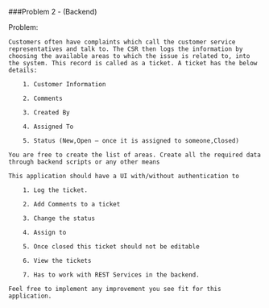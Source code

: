 ###Problem 2 - (Backend)


Problem:

	Customers often have complaints which call the customer service 	representatives and talk to. The CSR then logs the information by 	choosing the available areas to which the issue is related to, into 	the system. This record is called as a ticket. A ticket has the below details:

		1. Customer Information

		2. Comments

		3. Created By

		4. Assigned To

		5. Status (New,Open – once it is assigned to someone,Closed)

	You are free to create the list of areas. Create all the required data through backend scripts or any other means

	This application should have a UI with/without authentication to 

		1. Log the ticket.

		2. Add Comments to a ticket

		3. Change the status

		4. Assign to

		5. Once closed this ticket should not be editable

		6. View the tickets

		7. Has to work with REST Services in the backend.

	Feel free to implement any improvement you see fit for this application.